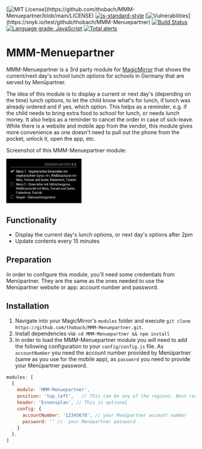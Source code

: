 
[![MIT License](https://img.shields.io/apm/l/atomic-design-ui.svg?)](https://github.com/thobach/MMM-Menuepartner/blob/main/LICENSE)
[![js-standard-style](https://img.shields.io/badge/code%20style-standard-brightgreen.svg)](http://standardjs.com)
[![Vulnerabilities](https://snyk.io/test/github/thobach/MMM-Menuepartner/badge.svg?)](https://snyk.io/test/github/thobach/MMM-Menuepartner)
[![Build Status](https://travis-ci.com/thobach/MMM-Menuepartner.svg?branch=master)](https://travis-ci.com/thobach/MMM-Menuepartner)
[![Language grade: JavaScript](https://img.shields.io/lgtm/grade/javascript/g/thobach/MMM-Menuepartner.svg?logo=lgtm&logoWidth=18)](https://lgtm.com/projects/g/thobach/MMM-Menuepartner/context:javascript)
[![Total alerts](https://img.shields.io/lgtm/alerts/g/thobach/MMM-Menuepartner.svg?logo=lgtm&logoWidth=18)](https://lgtm.com/projects/g/thobach/MMM-Menuepartner/alerts/)

# MMM-Menuepartner
MMM-Menuepartner is a 3rd party module for [MagicMirror](https://github.com/MichMich/MagicMirror) that shows the current/next day's school lunch options for schools in Germany that are served by Menüpartner.

The idea of this module is to display a current or next day's (depending on the time) lunch options, to let the child know what's for lunch, if lunch was already ordered and if yes, which option. This helps as a reminder, e.g. if the child needs to bring extra food to school for lunch, or needs lunch money. It also helps as a reminder to cancel the order in case of sick-leave. While there is a website and mobile app from the vendor, this module gives more convenience as one doesn't need to pull out the phone from the pocket, unlock it, open the app, etc.

Screenshot of this MMM-Menuepartner module:

<img src="/screenshots/menuepartner%20magic%20mirror%20module.png?raw=true" width="200" alt="Screenshot of the MMM-Menuepartner module" />


## Functionality
* Display the current day's lunch options, or next day's options after 2pm
* Update contents every 15 minutes

## Preparation
In order to configure this module, you'll need some credentials from Menüpartner. They are the same as the ones needed to use the Menüpartner website or app: account number and password.

## Installation
1. Navigate into your MagicMirror's `modules` folder and execute `git clone https://github.com/thobach/MMM-Menuepartner.git`.
2. Install dependencies via: `cd MMM-Menuepartner && npm install`
3. In order to load the MMM-Menuepartner module you will need to add the following configuration to your `config/config.js` file. As `accountNumber` you need the account number provided by Menüpartner (same as you use for the mobile app), as `password` you need to provide your Menüpartner password.
```javascript
modules: [
  {
    module: 'MMM-Menuepartner',
    position: 'top_left',	// This can be any of the regions. Best results in left or right regions.
    header: 'Essensplan', // This is optional
    config: {
      accountNumber: '12345678', // your Menüpartner account number
      password: '' //  your Menüpartner password
    }
  },
]
```
